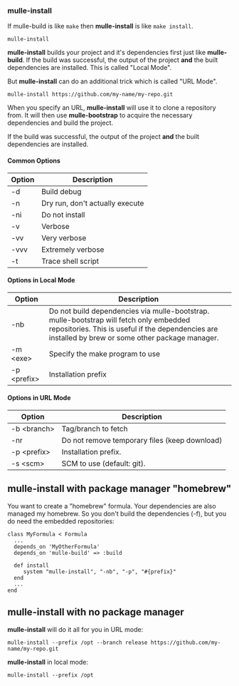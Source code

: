 ### mulle-install


If mulle-build is like `make` then **mulle-install** is like `make install`.

```
mulle-install
```

**mulle-install** builds your project and it's dependencies
first just like **mulle-build**. If the build was successful, the output of
the project **and** the built dependencies are installed.
This is called "Local Mode".

But **mulle-install** can do an additional trick which is called "URL Mode".

```
mulle-install https://github.com/my-name/my-repo.git
```

When you specify an URL, **mulle-install** will use it to clone a repository
from. It will then use **mulle-bootstrap** to acquire the necessary
dependencies and build the project.

If the build was successful, the output of the project **and** the built
dependencies are installed.



#### Common Options

Option      | Description                                   |
------------|-----------------------------------------------|
-d          | Build debug                                   |
-n          | Dry run, don't actually execute               |
-ni         | Do not install                                |
-v          | Verbose                                       |
-vv         | Very verbose                                  |
-vvv        | Extremely verbose                             |
-t          | Trace shell script                            |



#### Options in Local Mode

Option            | Description                                   |
------------------|-----------------------------------------------|
-nb               | Do not build dependencies via mulle-bootstrap. mulle-bootstrap will fetch only embedded repositories. This is useful if the dependencies are installed by brew or some other package manager.  |
-m &lt;exe&gt;    | Specify the make program to use               |
-p &lt;prefix&gt; | Installation prefix                           |



#### Options in URL Mode

Option            |  Description                                  |
------------------|-----------------------------------------------|
-b &lt;branch&gt; | Tag/branch to fetch                           |
-nr               | Do not remove temporary files (keep download) |
-p &lt;prefix&gt; | Installation prefix.                          |
-s &lt;scm&gt;    | SCM to use (default: git).                    |




## mulle-install with package manager "homebrew"

You want to create a "homebrew" formula. Your dependencies are also managed
my homebrew. So you don't build the dependencies (-f), but you do need the
embedded repositories:

```
class MyFormula < Formula
  ...
  depends_on 'MyOtherFormula'
  depends_on 'mulle-build' => :build

  def install
     system "mulle-install", "-nb", "-p", "#{prefix}"
  end
  ...
end
```

## mulle-install with no package manager

**mulle-install** will do it all for you in URL mode:

```
mulle-install --prefix /opt --branch release https://github.com/my-name/my-repo.git
```

**mulle-install** in local mode:

```
mulle-install --prefix /opt
```




